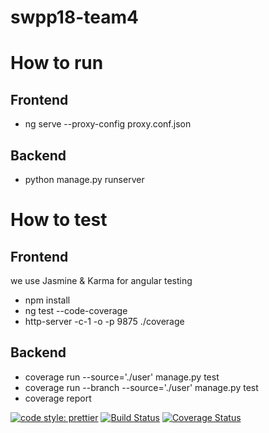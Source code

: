 # swpp18-team4

# How to run
## Frontend
 - ng serve --proxy-config proxy.conf.json
## Backend
 - python manage.py runserver

# How to test
## Frontend
we use Jasmine & Karma for angular testing
- npm install
- ng test --code-coverage
- http-server -c-1 -o -p 9875 ./coverage
## Backend
- coverage run --source='./user' manage.py test
- coverage run --branch --source='./user' manage.py test
- coverage report


[![code style: prettier](https://img.shields.io/badge/code_style-prettier-ff69b4.svg?style=flat-square)](https://github.com/prettier/prettier)
[![Build Status](https://travis-ci.org/swsnu/swpp18-team4.svg?branch=master)](https://travis-ci.org/swsnu/swpp18-team4)
[![Coverage Status](https://coveralls.io/repos/github/swsnu/swpp18-team4/badge.svg?branch=master)](https://coveralls.io/github/swsnu/swpp18-team4?branch=master)

